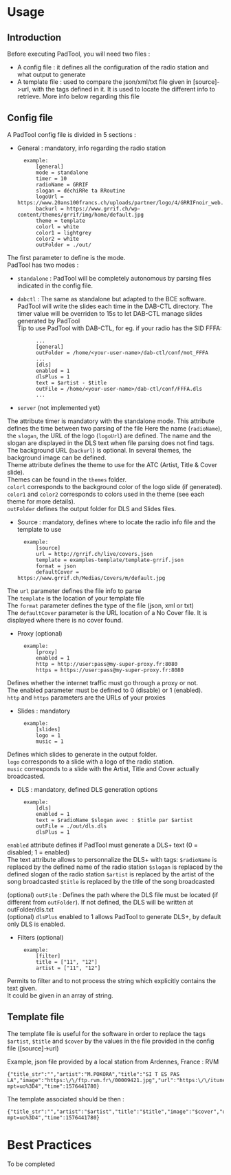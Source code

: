 Usage
=====

Introduction
------------

Before executing PadTool, you will need two files :
* A config file : it defines all the configuration of the radio station and what output to generate
* A template file : used to compare the json/xml/txt file given in [source]->url, with the tags defined in it. It is used to locate the different info to retrieve. More info below regarding this file 

Config file
-----------

A PadTool config file is divided in 5 sections :
* General : mandatory, info regarding the radio station

        example:
            [general]
            mode = standalone
            timer = 10
            radioName = GRRIF
            slogan = déchiRRe ta RRoutine
            logoUrl = https://www.20ans100francs.ch/uploads/partner/logo/4/GRRIFnoir_web.png
            backurl = https://www.grrif.ch/wp-content/themes/grrif/img/home/default.jpg
            theme = template
            colorl = white
            color1 = lightgrey
            color2 = white
            outFolder = ./out/ 
        
The first parameter to define is the mode.   
PadTool has two modes :   
* `standalone` : PadTool will be completely autonomous by parsing files indicated in the config file.
* `dabctl` : The same as standalone but adapted to the BCE software. PadTool will write the slides each time in the DAB-CTL directory. The timer value will be overriden to 15s to let DAB-CTL manage slides generated by PadTool   
        Tip to use PadTool with DAB-CTL, for eg. if your radio has the SID FFFA:
        
            ...
            [general]
            outFolder = /home/<your-user-name>/dab-ctl/conf/mot_FFFA
            ...
            [dls]
            enabled = 1
            dlsPlus = 1
            text = $artist - $title
            outFile = /home/<your-user-name>/dab-ctl/conf/FFFA.dls
            ...
            
* `server` (not implemented yet)  

The attribute timer is mandatory with the standalone mode. This attribute defines the time between two parsing of the file 
Here the name (`radioName`), the `slogan`, the URL of the logo (`logoUrl`) are defined. The name and the slogan are displayed in the DLS text when file parsing does not find tags.   
The background URL (`backurl`) is optional. In several themes, the background image can be defined.   
Theme attribute defines the theme to use for the ATC (Artist, Title & Cover slide).   
Themes can be found in the `themes` folder.   
`colorl` corresponds to the background color of the logo slide (if generated).   
`color1` and `color2` corresponds to colors used in the theme (see each theme for more details).   
`outFolder` defines the output folder for DLS and Slides files.

* Source : mandatory, defines where to locate the radio info file and the template to use

        example:
            [source]
            url = http://grrif.ch/live/covers.json
            template = examples-template/template-grrif.json
            format = json
            defaultCover = https://www.grrif.ch/Medias/Covers/m/default.jpg
    
The `url` parameter defines the file info to parse   
The `template` is the location of your template file   
The `format` parameter defines the type of the file (json, xml or txt)   
The `defaultCover` parameter is the URL location of a No Cover file. It is displayed where there is no cover found.

* Proxy (optional)

        example:
            [proxy]
            enabled = 1
            http = http://user:pass@my-super-proxy.fr:8080
            https = https://user:pass@my-super-proxy.fr:8080

Defines whether the internet traffic must go through a proxy or not.   
The enabled parameter must be defined to 0 (disable) or 1 (enabled).   
`http` and `https` parameters are the URLs of your proxies   

* Slides : mandatory

        example:
            [slides]
            logo = 1
            music = 1

Defines which slides to generate in the output folder.   
`logo` corresponds to a slide with a logo of the radio station.   
`music` corresponds to a slide with the Artist, Title and Cover actually broadcasted.   

* DLS : mandatory, defined DLS generation options

        example:
            [dls]
            enabled = 1
            text = $radioName $slogan avec : $title par $artist
            outFile = ./out/dls.dls
            dlsPlus = 1

`enabled` attribute defines if PadTool must generate a DLS+ text (0 = disabled; 1 = enabled)   
The text attribute allows to personnalize the DLS+ with tags:
    `$radioName` is replaced by the defined name of the radio station
    `$slogan` is replaced by the defined slogan of the radio station
    `$artist` is replaced by the artist of the song broadcasted
    `$title` is replaced by the title of the song broadcasted

(optional) `outFile` : Defines the path where the DLS file must be located (if different from `outFolder`). If not defined, the DLS will be written at outFolder/dls.txt   
(optional) `dlsPlus` enabled to 1 allows PadTool to generate DLS+, by default only DLS is enabled.

* Filters (optional)

        example:
            [filter]
            title = ["11", "12"]
            artist = ["11", "12"]

Permits to filter and to not process the string which explicitly contains the text given.   
It could be given in an array of string.

Template file
-------------

The template file is useful for the software in order to replace the tags `$artist`, `$title` and `$cover` by the values in the file provided in the config file ([source]->url)

Example, json file provided by a local station from Ardennes, France : RVM

    {"title_str":"","artist":"M.POKORA","title":"SI T ES PAS LA","image":"https:\/\/ftp.rvm.fr\/00009421.jpg","url":"https:\/\/itunes.apple.com\/fr\/album\/default\/id11111app=music&ign-mpt=uo%3D4","time":1576441780}
            
The template associated should be then :
    
    {"title_str":"","artist":"$artist","title":"$title","image":"$cover","url":"https:\/\/itunes.apple.com\/fr\/album\/default\/id11111app=music&ign-mpt=uo%3D4","time":1576441780}

Best Practices
==============
To be completed
